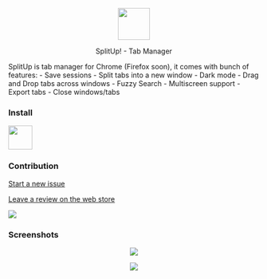 <p align="center">
  <img width="64" height ="64" src="https://github.com/onaralili/SplitUp/blob/master/SplitLogo.png" />
</p>
<p align="center" >
    SplitUp! - Tab Manager
<p>
SplitUp is tab manager for Chrome (Firefox soon), it comes with bunch of features:  
- Save sessions
- Split tabs into a new window
- Dark mode
- Drag and Drop tabs across windows
- Fuzzy Search
- Multiscreen support
- Export tabs
- Close windows/tabs

### Install
<a href="https://chrome.google.com/webstore/detail/splitup/bhoodecbejheonelhikcfahgpgahffmf"><img src="https://raw.githubusercontent.com/alrra/browser-logos/master/src/chrome/chrome_128x128.png" width="48" /></a>

### Contribution
[Start a new issue](https://github.com/onaralili/SplitUp/issues/new)

[Leave a review on the web store](https://chrome.google.com/webstore/detail/splitup-tab-manager/bhoodecbejheonelhikcfahgpgahffmf)

<a href="https://www.paypal.me/oalili/5"><img src="https://www.paypalobjects.com/en_US/i/btn/btn_donate_LG.gif"/></a>

### Screenshots
<p align="center">
  <img src="https://lh3.googleusercontent.com/G72k9NthXtZ0hjTkuOkKT93gZHv3saKpsewfG8mbixNSM3S9t1KMf1012R3RyuHYZswAjiTv2Q=w640-h400-e365" />
</p>
<p align="center">
  <img src="https://lh3.googleusercontent.com/LUDkE03MMjuOMCNjBV8YSEGjAyqG_cufnm8_1S1YbF2Xgl4FBmcnvj6y_li2ihF4xawJywk9=w640-h400-e365" />
</p>

